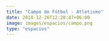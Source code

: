 ```yaml
---
title: "Campo de Fútbol - Atletismo"
date: 2018-12-26T12:28:47+06:00
image: images/espacios/campo.png
type: "espacios"
---
```

